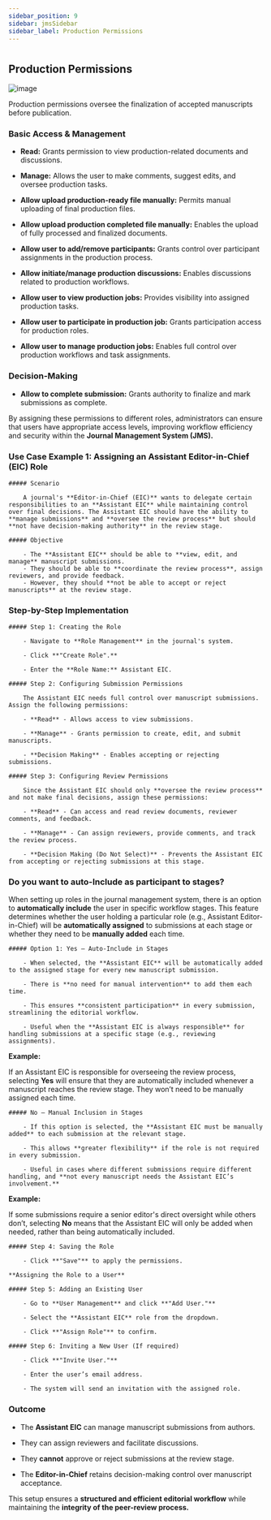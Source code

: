 ```yaml
---
sidebar_position: 9
sidebar: jmsSidebar
sidebar_label: Production Permissions  
---
```

#

## Production Permissions

![image](/assets/images/journal/production-permissions.webp)

Production permissions oversee the finalization of accepted manuscripts before publication.

### Basic Access & Management

- **Read:** Grants permission to view production-related documents and discussions.

- **Manage:** Allows the user to make comments, suggest edits, and oversee production tasks.

- **Allow upload production-ready file manually:** Permits manual uploading of final production files.

- **Allow upload production completed file manually:** Enables the upload of fully processed and finalized documents.

- **Allow user to add/remove participants:** Grants control over participant assignments in the production process.

- **Allow initiate/manage production discussions:** Enables discussions related to production workflows.

- **Allow user to view production jobs:** Provides visibility into assigned production tasks.

- **Allow user to participate in production job:** Grants participation access for production roles.

- **Allow user to manage production jobs:** Enables full control over production workflows and task assignments.

### Decision-Making

- **Allow to complete submission:** Grants authority to finalize and mark submissions as complete.

By assigning these permissions to different roles, administrators can ensure that users have appropriate access levels, improving workflow efficiency and security within the **Journal Management System (JMS).**

### Use Case Example 1: Assigning an Assistant Editor-in-Chief (EIC) Role

    ##### Scenario

        A journal's **Editor-in-Chief (EIC)** wants to delegate certain responsibilities to an **Assistant EIC** while maintaining control over final decisions. The Assistant EIC should have the ability to **manage submissions** and **oversee the review process** but should **not have decision-making authority** in the review stage.

    ##### Objective

        - The **Assistant EIC** should be able to **view, edit, and manage** manuscript submissions.
        - They should be able to **coordinate the review process**, assign reviewers, and provide feedback.
        - However, they should **not be able to accept or reject manuscripts** at the review stage.   

### Step-by-Step Implementation

    ##### Step 1: Creating the Role

        - Navigate to **Role Management** in the journal's system.

        - Click **"Create Role".**

        - Enter the **Role Name:** Assistant EIC.

    ##### Step 2: Configuring Submission Permissions

        The Assistant EIC needs full control over manuscript submissions. Assign the following permissions:

        - **Read** - Allows access to view submissions.

        - **Manage** - Grants permission to create, edit, and submit manuscripts.

        - **Decision Making** - Enables accepting or rejecting submissions.

    ##### Step 3: Configuring Review Permissions

        Since the Assistant EIC should only **oversee the review process** and not make final decisions, assign these permissions:

        - **Read** - Can access and read review documents, reviewer comments, and feedback.

        - **Manage** - Can assign reviewers, provide comments, and track the review process.

        - **Decision Making (Do Not Select)** - Prevents the Assistant EIC from accepting or rejecting submissions at this stage.

### Do you want to auto-Include as participant to stages?

When setting up roles in the journal management system, there is an option to **automatically include** the user in specific workflow stages. This feature determines whether the user holding a particular role (e.g., Assistant Editor-in-Chief) will be **automatically assigned** to submissions at each stage or whether they need to be **manually added** each time.

    ##### Option 1: Yes – Auto-Include in Stages

        - When selected, the **Assistant EIC** will be automatically added to the assigned stage for every new manuscript submission.

        - There is **no need for manual intervention** to add them each time.

        - This ensures **consistent participation** in every submission, streamlining the editorial workflow.

        - Useful when the **Assistant EIC is always responsible** for handling submissions at a specific stage (e.g., reviewing assignments). 

**Example:**

If an Assistant EIC is responsible for overseeing the review process, selecting **Yes** will ensure that they are automatically included whenever a manuscript reaches the review stage. They won’t need to be manually assigned each time.

    ##### No – Manual Inclusion in Stages

        - If this option is selected, the **Assistant EIC must be manually added** to each submission at the relevant stage.

        - This allows **greater flexibility** if the role is not required in every submission.

        - Useful in cases where different submissions require different handling, and **not every manuscript needs the Assistant EIC’s involvement.**

**Example:**

If some submissions require a senior editor's direct oversight while others don’t, selecting **No** means that the Assistant EIC will only be added when needed, rather than being automatically included.

    ##### Step 4: Saving the Role

        - Click **"Save"** to apply the permissions.

    **Assigning the Role to a User** 

    ##### Step 5: Adding an Existing User

        - Go to **User Management** and click **"Add User."**

        - Select the **Assistant EIC** role from the dropdown. 

        - Click **"Assign Role"** to confirm.

    ##### Step 6: Inviting a New User (If required)

        - Click **"Invite User."**

        - Enter the user’s email address. 

        - The system will send an invitation with the assigned role.

### Outcome

- The **Assistant EIC** can manage manuscript submissions from authors.

- They can assign reviewers and facilitate discussions.

- They **cannot** approve or reject submissions at the review stage.

- The **Editor-in-Chief** retains decision-making control over manuscript acceptance.

This setup ensures a **structured and efficient editorial workflow** while maintaining the **integrity of the peer-review process.**
